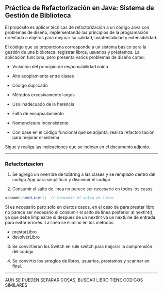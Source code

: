 ## Práctica de Refactorización en Java: Sistema de Gestión de Biblioteca

El propósito es aplicar técnicas de refactorización a un código Java con problemas de diseño, implementando los principios de la programación orientada a objetos para mejorar su calidad, mantenibilidad y extensibilidad.

El código que se proporciona corresponde a un sistema básico para la gestión de una biblioteca: registrar libros, usuarios y préstamos. La aplicación funciona, pero presenta varios problemas de diseño como:

- Violación del principio de responsabilidad única

- Alto acoplamiento entre clases

- Código duplicado

- Métodos excesivamente largos

- Uso inadecuado de la herencia

- Falta de encapsulamiento

- Nomenclatura inconsistente

- Con base en el código funcional que se adjunta, realiza refactorización para mejorar el sistema. 

Sigue y realiza las indicaciones que se indican en el documento adjunto.

---

### Refactorizacion

1. Se agrego un override de toString a las clases y se remplazo dentro del codigo App para simplificar y disminuir el codigo

2. Consumir el salto de linea no parece ser necesario en todos los casos
```java
scanner.nextLine();  // Consumir el salto de línea
```
Si es necesario pero solo en ciertos casos, en el caso de para prestar libro no parece ser necesario el consumir el salto de linea posterior al nextInt(), ya que debe limpiearze si despues de un nextInt va un nextLine de entrada para evitar errores.
La linea se elimino en los metodos:
    
- prestarLibro
- devolverLibro

3. Se convirtieron los Switch en rule switch para mejorar la comprensión del codigo

4. Se convirtio los arreglos de libros, usuarios, prestamos y scanner en final.

---

AUN SE PUEDEN SEPARAR COSAS, BUSCAR LIBRO TIENE CODIGOS SIMILARES